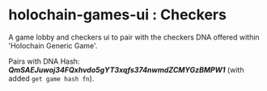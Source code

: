 # holochain-games-ui : Checkers
A game lobby and checkers ui to pair with the checkers DNA offered within 'Holochain Generic Game'.

Pairs with DNA Hash:  _**QmSAEJuwoj34FQxhvdo5gYT3xqfs374nwmdZCMYGzBMPW1**_ (with added `get game hash fn`).
